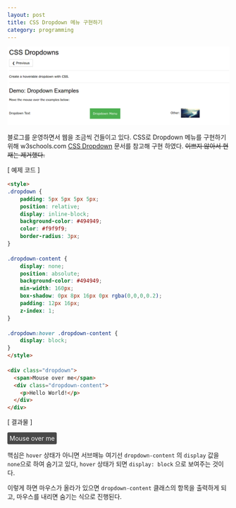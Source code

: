 ```yaml
---
layout: post
title: CSS Dropdown 메뉴 구현하기
category: programming
---
```


![](/images/2017-4-26-Dropdown/css.png)

블로그를 운영하면서 웹을 조금씩 건들이고 있다.
CSS로 Dropdown 메뉴를 구현하기 위해 w3schools.com
[CSS Dropdown](https://www.w3schools.com/css/css_dropdowns.asp)
문서를 참고해 구현 하였다. ~~이쁘지 않아서 현재는 제거했다.~~

[ 예제 코드 ]  

```html
<style>
.dropdown {
    padding: 5px 5px 5px 5px;
    position: relative;
    display: inline-block;
    background-color: #494949;
    color: #f9f9f9;
    border-radius: 3px;
}

.dropdown-content {
    display: none;
    position: absolute;
    background-color: #494949;
    min-width: 160px;
    box-shadow: 0px 8px 16px 0px rgba(0,0,0,0.2);
    padding: 12px 16px;
    z-index: 1;
}

.dropdown:hover .dropdown-content {
    display: block;
}
</style>

<div class="dropdown">
  <span>Mouse over me</span>
  <div class="dropdown-content">
    <p>Hello World!</p>
  </div>
</div>
```

[ 결과물 ]  

<style>
.dropdown {
  padding: 5px 5px 5px 5px;
  position: relative;
  display: inline-block;
  background-color: #494949;
  color: #f9f9f9;
  border-radius: 3px;
}

.dropdown-content {
    display: none;
    position: absolute;
    background-color: #494949;
    min-width: 160px;
    box-shadow: 0px 8px 16px 0px rgba(0,0,0,0.2);
    padding: 12px 16px;
    z-index: 1;
}

.dropdown:hover .dropdown-content {
    display: block;
}
</style>

<div class="dropdown">
  <span>Mouse over me</span>
  <div class="dropdown-content">
    <p>Hello World!</p>
  </div>
</div>


핵심은 `hover` 상태가 아니면 서브매뉴 여기선 `dropdown-content` 의 `display` 값을   
`none`으로 하여 숨기고 있다, `hover` 상태가 되면 `display: block` 으로 보여주는 것이다.

이렇게 하면 마우스가 올라가 있으면 `dropdown-content` 클래스의 항목을 출력하게 되고,
마우스를 내리면 숨기는 식으로 진행된다.
